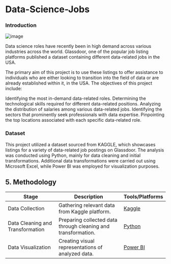 # Data-Science-Jobs

### Introduction
![image](https://github.com/mademoixcel/Data-Science-Jobs/assets/124081194/cc370dc0-c064-4655-8cc3-52a12eba5619)

Data science roles have recently been in high demand across various industries across the world. Glassdoor, one of the popular job listing platforms published a dataset containing different data-related jobs in the USA.

The primary aim of this project is to use these listings to offer assistance to individuals who are either looking to transition into the field of data or are already established within it, in the USA. The objectives of this project include:

Identifying the most in-demand data-related roles.
Determining the technological skills required for different data-related positions.
Analyzing the distribution of salaries among various data-related jobs.
Identifying the sectors that prominently seek professionals with data expertise.
Pinpointing the top locations associated with each specific data-related role.

### Dataset
This project utilized a dataset sourced from KAGGLE, which showcases listings for a variety of data-related job postings on Glassdoor. The analysis was conducted using Python, mainly for data cleaning and initial transformations. Additional data transformations were carried out using Microsoft Excel, while Power BI was employed for visualization purposes.


## 5. Methodology
| Stage                       | Description                                                   | Tools/Platforms          |
|-----------------------------|---------------------------------------------------------------|--------------------------|
| Data Collection             | Gathering relevant data from Kaggle platform.                 | [Kaggle](https://www.kaggle.com/datasets/rashikrahmanpritom/data-science-job-posting-on-glassdoor)                   |
| Data Cleaning and Transformation | Preparing collected data through cleaning and transformation. | [Python](https://github.com/mademoixcel/Customer-Profiling-Analysis/blob/main/clean_customer_data.csv)        |
| Data Visualization          | Creating visual representations of analyzed data.             | [Power BI ](https://app.powerbi.com/view?r=eyJrIjoiMzhlNDEwODctMTc5NC00MzViLWI1YWQtMDIzYzY0NWFmYjgzIiwidCI6IjA2NmM4OTg0LWZmOTgtNDM1NC04YTdhLWZhY2I1NGE0YjUyOSJ9)               | 
